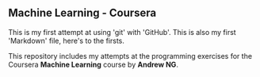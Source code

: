 ## Machine Learning - Coursera

This is my first attempt at using 'git' with 'GitHub'. This is also my first 'Markdown' file, here's to the firsts.

This repository includes my attempts at the programming exercises for the Coursera **Machine Learning** course by **Andrew NG**.
